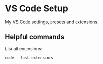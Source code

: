 # VS Code Setup

My [VS Code](https://code.visualstudio.com) settings, presets and extensions.

## Helpful commands

List all extensions:

```shell
code --list-extensions
```
